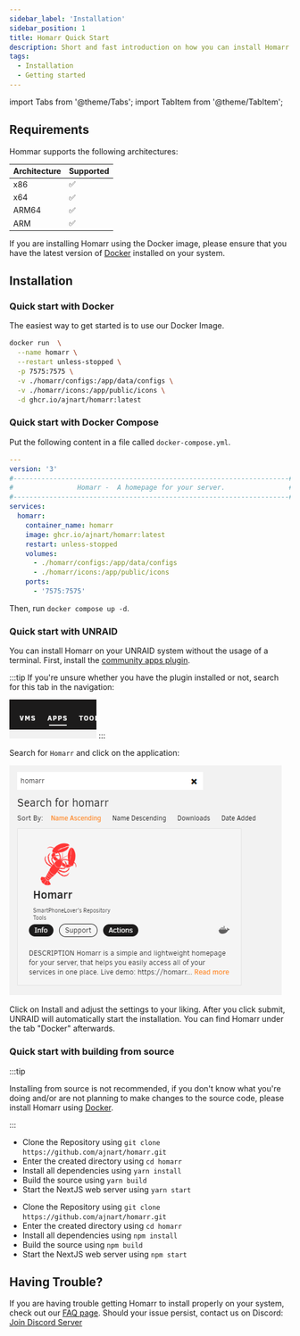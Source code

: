 ```yaml
---
sidebar_label: 'Installation'
sidebar_position: 1
title: Homarr Quick Start
description: Short and fast introduction on how you can install Homarr on your device.
tags:
  - Installation
  - Getting started
---
```


import Tabs from '@theme/Tabs';
import TabItem from '@theme/TabItem';

## Requirements
Hommar supports the following architectures:

| Architecture | Supported |
| ------------ | --------- |
| x86          | ✅        |
| x64          | ✅        |
| ARM64        | ✅        |
| ARM          | ✅        |

If you are installing Homarr using the Docker image, please ensure that you have the latest version of [Docker](https://docs.docker.com/get-docker/) installed on your system.

## Installation
### Quick start with Docker

The easiest way to get started is to use our Docker Image.

```bash
docker run  \
  --name homarr \
  --restart unless-stopped \
  -p 7575:7575 \
  -v ./homarr/configs:/app/data/configs \
  -v ./homarr/icons:/app/public/icons \
  -d ghcr.io/ajnart/homarr:latest
```

### Quick start with Docker Compose

Put the following content in a file called `docker-compose.yml`.
```yml
---
version: '3'
#---------------------------------------------------------------------#
#                Homarr -  A homepage for your server.                #
#---------------------------------------------------------------------#
services:
  homarr:
    container_name: homarr
    image: ghcr.io/ajnart/homarr:latest
    restart: unless-stopped
    volumes:
      - ./homarr/configs:/app/data/configs
      - ./homarr/icons:/app/public/icons
    ports:
      - '7575:7575'
```
Then, run `docker compose up -d`.

### Quick start with UNRAID
You can install Homarr on your UNRAID system without the usage of a terminal.
First, install the [community apps plugin](https://forums.unraid.net/topic/38582-plug-in-community-applications/).

:::tip
If you're unsure whether you have the plugin installed or not, search for this tab in the navigation:

![](img/unraid-navigation-app-manager.png)
:::

Search for ``Homarr`` and click on the application:

![](img/unraid-apps-homarr.png)

Click on Install and adjust the settings to your liking.
After you click submit, UNRAID will automatically start the installation. You can find Homarr under the tab "Docker" afterwards.

### Quick start with building from source
:::tip

Installing from source is not recommended, if you don't know what you're doing and/or are not planning to make changes to the source code, please install Homarr using [Docker](#quick-start-with-docker).

:::

<Tabs>
  <TabItem value="orange" label="Yarn Package Manager" default>
    <ul>
      <li>Clone the Repository using <code>git clone https://github.com/ajnart/homarr.git</code></li>
      <li>Enter the created directory using <code>cd homarr</code></li>
      <li>Install all dependencies using <code>yarn install</code></li>
      <li>Build the source using <code>yarn build</code></li>
      <li>Start the NextJS web server using <code>yarn start</code></li>
    </ul>
  </TabItem>
  <TabItem value="apple" label="NPM Package Manager">
    <ul>
      <li>Clone the Repository using <code>git clone https://github.com/ajnart/homarr.git</code></li>
      <li>Enter the created directory using <code>cd homarr</code></li>
      <li>Install all dependencies using <code>npm install</code></li>
      <li>Build the source using <code>npm build</code></li>
      <li>Start the NextJS web server using <code>npm start</code></li>
    </ul>
  </TabItem>
</Tabs>

## Having Trouble?

If you are having trouble getting Homarr to install properly on your system, check out our [FAQ page](https://homarr-docs.vercel.app/docs/community/frequently-asked-questions).
Should your issue persist, contact us on Discord: [Join Discord Server](https://discord.gg/aCsmEV5RgA)